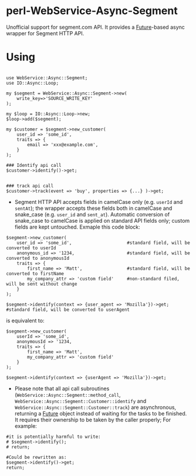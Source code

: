 # perl-WebService-Async-Segment
Unofficial support for segment.com API. It provides a [Future](https://metacpan.org/pod/Future)-based async wrapper for Segment HTTP API.

# Using

```

use WebService::Async::Segment;
use IO::Async::Loop;

my $segment = WebService::Async::Segment->new(
    write_key=>'SOURCE_WRITE_KEY'
);

my $loop = IO::Async::Loop->new;
$loop->add($segment);

my $customer = $segment->new_customer(
    user_id => 'some_id',
    traits => {
        email => 'xxx@example.com',
    }
);

### Identify api call
$customer->identify()->get;


### track api call
$customer->track(event => 'buy', properties => {...} )->get;

```


- Segment HTTP API accepts fields in camelCase only (e.g. `userId` and `sentAt`); 
the wrapper accepts these fields both in camelCase and snake_case (e.g. `user_id` and `sent_at`). 
Automatic conversion of snake_case to camelCase is applied on standard API fields only; custom fields are kept untouched.
Exmaple this code block:

```
$segment->new_customer(
    user_id => 'some_id',                     #standard field, will be converted to userId
    anonymous_id => '1234,                    #standard field, will be converted to anonymousId
    traits => {
        first_name => 'Matt',                 #standard field, will be converted to firstName
        my_company_attr => 'custom field'     #non-standard filed, will be sent without change
    }
);

$segment->identify(context => {user_agent => 'Mozilla'})->get; #standard field, will be converted to userAgent

```
is equivalent to:

```
$segment->new_customer(
    userId => 'some_id',
    anonymousId => '1234,
    traits => {
        first_name => 'Matt',
        my_company_attr => 'custom field'
    }
);

$segment->identify(context => {userAgent => 'Mozilla'})->get;

```

- Please note that all api call subroutines (`WebService::Async::Segment::method_call`, `WebService::Async::Segment::Customer::identify` and `WebService::Async::Segment::Customer::track`)
are asynchronous, returning a [Future](https://metacpan.org/pod/Future) object instead of waiting for the tasks to be finished.
It requires their ownership to be taken by the caller properly; For example:

```
#it is potentially harmful to write:
# $segment->identify();
# return;

#Could be rewritten as:
$segment->identify()->get;
return;

```

